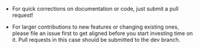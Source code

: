- For quick corrections on documentation or code, just submit a pull request!

- For larger contributions to new features or changing existing ones, please file an issue first to get aligned before you start investing time on it.
  Pull requests in this case should be submitted to the dev branch.
  

